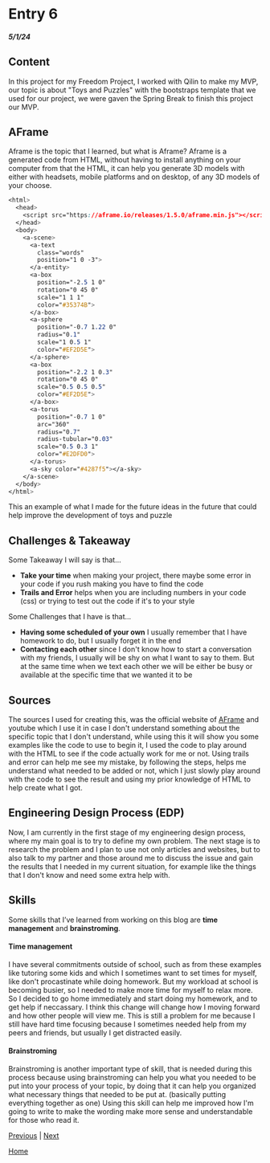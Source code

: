 # Entry 6
##### 5/1/24

## Content
In this project for my Freedom Project, I worked with Qilin to make my MVP, our topic is about "Toys and Puzzles" with the bootstraps template that we used for our project, we were gaven the Spring Break to finish this project our MVP. 

## AFrame
Aframe is the topic that I learned, but what is Aframe? Aframe is a generated code from HTML, without having to install anything on your computer from that the HTML, it can help you generate 3D models with either with headsets, mobile platforms and on desktop, of any 3D models of your choose. 
``` css
<html>
  <head>
    <script src="https://aframe.io/releases/1.5.0/aframe.min.js"></script>
  </head>
  <body>
    <a-scene>
      <a-text
        class="words"
        position="1 0 -3">
      </a-entity>
      <a-box
        position="-2.5 1 0"
        rotation="0 45 0"
        scale="1 1 1"
        color="#35374B">
      </a-box>
      <a-sphere
        position="-0.7 1.22 0"
        radius="0.1"
        scale="1 0.5 1"
        color="#EF2D5E">
      </a-sphere>
      <a-box
        position="-2.2 1 0.3"
        rotation="0 45 0"
        scale="0.5 0.5 0.5"
        color="#EF2D5E">
      </a-box>
      <a-torus
        position="-0.7 1 0"
        arc="360"
        radius="0.7"
        radius-tubular="0.03"
        scale="0.5 0.3 1"
        color="#E2DFD0">
      </a-torus>
      <a-sky color="#4287f5"></a-sky>
    </a-scene>
  </body>
</html>
  ```
This an example of what I made for the future ideas in the future that could help improve the development of toys and puzzle

## Challenges & Takeaway 
Some Takeaway I will say is that...
- **Take your time** when making your project, there maybe some error in your code if you rush making you have to find the code
- **Trails and Error** helps when you are including numbers in your code (css) or trying to test out the code if it's to your style

Some Challenges that I have is that...
- **Having some scheduled of your own** I usually remember that I have homework to do, but I usually forget it in the end
- **Contacting each other** since I don't know how to start a conversation with my friends, I usually will be shy on what I want to say to them. But at the same time when we text each other we will be either be busy or available at the specific time that we wanted it to be

## Sources
The sources I used for creating this, was the official website of [AFrame](https://aframe.io/docs/1.5.0/introduction/) and youtube which I use it in case I don't understand something about the specific topic that I don't understand, while using this it will show you some examples like the code to use to begin it, I used the code to play around with the HTML to see if the code actually work for me or not. Using trails and error can help me see my mistake, by following the steps, helps me understand what needed to be added or not, which I just slowly play around with the code to see the result and using my prior knowledge of HTML to help create what I got.

## Engineering Design Process (EDP)
Now, I am currently in the first stage of my engineering design process, where my main goal is to try to define my own problem. The next stage is to research the problem and I plan to use not only articles and websites, but to also talk to my partner and those around me to discuss the issue and gain the results that I needed in my current situation, for example like the things that I don't know and need some extra help with.
## Skills

Some skills that I’ve learned from working on this blog are **time management** and **brainstroming**.

#### Time management

I have several commitments outside of school, such as from these examples like tutoring some kids and which I sometimes want to set times for myself, like don't procastinate while doing homework. But my workload at school is becoming busier, so I needed to make more time for myself to relax more. So I decided to go home immediately and start doing my homework, and to get help if neccassary. I think this change will change how I moving forward and how other people will view me. This is still a problem for me because I still have hard time focusing because I sometimes needed help from my peers and friends, but usually I get distracted easily.

#### Brainstroming

Brainstroming is another important type of skill, that is needed during this process because using brainstroming can help you what you needed to be put into your process of your topic, by doing that it can help you organized what necessary things that needed to be put at. (basically putting everything together as one) Using this skill can help me improved how I'm going to write to make the wording make more sense and understandable for those who read it.



[Previous](entry05.md) | [Next](entry07.md)

[Home](../README.md)

